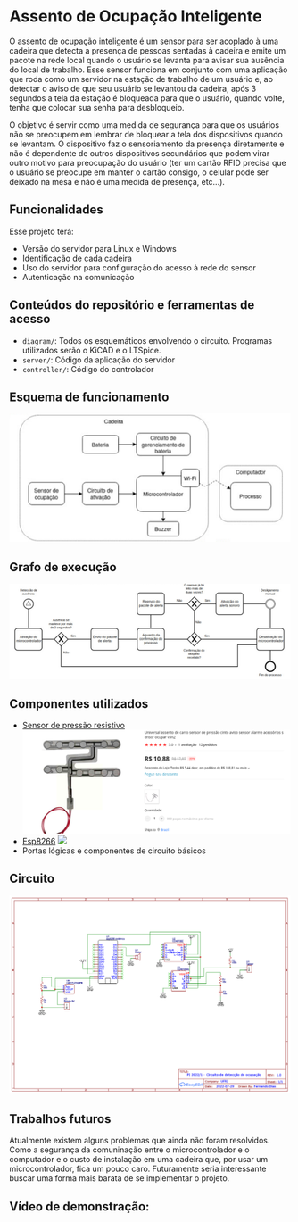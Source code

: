 # Assento de Ocupação Inteligente

O assento de ocupação inteligente é um sensor para ser acoplado à uma cadeira que detecta a presença de pessoas sentadas à cadeira e emite um pacote na rede local quando o usuário se levanta para avisar sua ausência do local de trabalho. Esse sensor funciona em conjunto com uma aplicação que roda como um servidor na estação de trabalho de um usuário e, ao detectar o aviso de que seu usuário se levantou da cadeira, após 3 segundos a tela da estação é bloqueada para que o usuário, quando volte, tenha que colocar sua senha para desbloqueio.

O objetivo é servir como uma medida de segurança para que os usuários não se preocupem em lembrar de bloquear a tela dos dispositivos quando se levantam. O dispositivo faz o sensoriamento da presença diretamente e não é dependente de outros dispositivos secundários que podem virar outro motivo para preocupação do usuário (ter um cartão RFID precisa que o usuário se preocupe em manter o cartão consigo, o celular pode ser deixado na mesa e não é uma medida de presença, etc...).

## Funcionalidades

Esse projeto terá: 

* Versão do servidor para Linux e Windows
* Identificação de cada cadeira
* Uso do servidor para configuração do acesso à rede do sensor
* Autenticação na comunicação

## Conteúdos do repositório e ferramentas de acesso

* `diagram/`: Todos os esquemáticos envolvendo o circuito. Programas utilizados serão o KiCAD e o LTSpice.
* `server/`: Código da aplicação do servidor
* `controller/`: Código do controlador

## Esquema de funcionamento

![](https://github.com/Fdms-3741/AssentoOcupacaoInteligente/blob/main/Img1.png)

## Grafo de execução


![](https://github.com/Fdms-3741/AssentoOcupacaoInteligente/blob/main/Img2.png)

## Componentes utilizados

* [Sensor de pressão resistivo](https://pt.aliexpress.com/item/1005003668804679.html)
![](https://github.com/Fdms-3741/AssentoOcupacaoInteligente/blob/main/Sensor.png)
* [Esp8266](https://github.com/nodemcu/nodemcu-devkit-v1.0)
![](https://raw.githubusercontent.com/nodemcu/nodemcu-devkit-v1.0/master/Documents/NodeMCU_DEVKIT_1.0.jpg)
* Portas lógicas e componentes de circuito básicos

## Circuito

![](https://github.com/Fdms-3741/AssentoOcupacaoInteligente/blob/main/CircuitoMC.png)

## Trabalhos futuros

Atualmente existem alguns problemas que ainda não foram resolvidos. Como a segurança da comuninação entre o microcontrolador e o computador e o custo de instalação em uma cadeira que, por usar um microcontrolador, fica um pouco caro. Futuramente seria interessante buscar uma forma mais barata de se implementar o projeto.

## Vídeo de demonstração:
